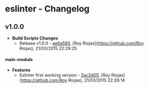 
# eslinter - Changelog
## v1.0.0
- **Build Scripts Changes**
  - Release v1.0.0 - [ee6a585]( https://github.com/royriojas/eslinter/commit/ee6a585 ), [Roy Riojas](https://github.com/Roy Riojas), 21/03/2015 22:29:25
    
#### main-module
- **Features**
  - Eslinter first working version - [3ac2d05]( https://github.com/royriojas/eslinter/commit/3ac2d05 ), [Roy Riojas](https://github.com/Roy Riojas), 21/03/2015 22:26:14
    
